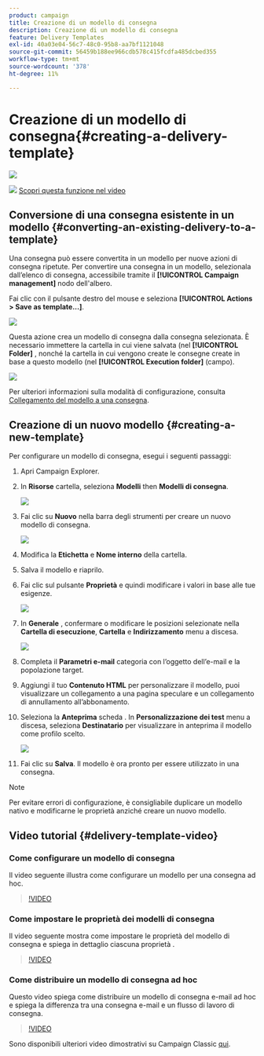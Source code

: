 ```yaml
---
product: campaign
title: Creazione di un modello di consegna
description: Creazione di un modello di consegna
feature: Delivery Templates
exl-id: 40a03e04-56c7-48c0-95b8-aa7bf1121048
source-git-commit: 56459b188ee966cdb578c415fcdfa485dcbed355
workflow-type: tm+mt
source-wordcount: '378'
ht-degree: 11%

---
```


# Creazione di un modello di consegna{#creating-a-delivery-template}

![](../../assets/common.svg)

![](assets/do-not-localize/how-to-video.png) [Scopri questa funzione nel video](#delivery-template-video)

## Conversione di una consegna esistente in un modello {#converting-an-existing-delivery-to-a-template}

Una consegna può essere convertita in un modello per nuove azioni di consegna ripetute. Per convertire una consegna in un modello, selezionala dall’elenco di consegna, accessibile tramite il **[!UICONTROL Campaign management]** nodo dell&#39;albero.

Fai clic con il pulsante destro del mouse e seleziona **[!UICONTROL Actions > Save as template...]**.

![](assets/s_ncs_user_campaign_save_as_scenario.png)

Questa azione crea un modello di consegna dalla consegna selezionata. È necessario immettere la cartella in cui viene salvata (nel **[!UICONTROL Folder]** , nonché la cartella in cui vengono create le consegne create in base a questo modello (nel **[!UICONTROL Execution folder]** (campo).

![](assets/s_ncs_user_campaign_save_as_scenario_a.png)

Per ulteriori informazioni sulla modalità di configurazione, consulta [Collegamento del modello a una consegna](creating-a-delivery-from-a-template.md#linking-the-template-to-a-delivery).

## Creazione di un nuovo modello {#creating-a-new-template}

Per configurare un modello di consegna, esegui i seguenti passaggi:

1. Apri Campaign Explorer.
1. In **Risorse** cartella, seleziona **Modelli** then **Modelli di consegna**.

   ![](assets/delivery_template_1.png)

1. Fai clic su **Nuovo** nella barra degli strumenti per creare un nuovo modello di consegna.

   ![](assets/delivery_template_2.png)

1. Modifica la **Etichetta** e **Nome interno** della cartella.
1. Salva il modello e riaprilo.
1. Fai clic sul pulsante **Proprietà** e quindi modificare i valori in base alle tue esigenze.

   ![](assets/delivery_template_3.png)

1. In **Generale** , confermare o modificare le posizioni selezionate nella **Cartella di esecuzione**, **Cartella** e **Indirizzamento** menu a discesa.

   ![](assets/delivery_template_4.png)

1. Completa il **Parametri e-mail** categoria con l’oggetto dell’e-mail e la popolazione target.
1. Aggiungi il tuo **Contenuto HTML** per personalizzare il modello, puoi visualizzare un collegamento a una pagina speculare e un collegamento di annullamento all’abbonamento.
1. Seleziona la **Anteprima** scheda . In **Personalizzazione dei test** menu a discesa, seleziona **Destinatario** per visualizzare in anteprima il modello come profilo scelto.

   ![](assets/delivery_template_5.png)

1. Fai clic su **Salva**. Il modello è ora pronto per essere utilizzato in una consegna.

>[!NOTE]
>
>Per evitare errori di configurazione, è consigliabile duplicare un modello nativo e modificarne le proprietà anziché creare un nuovo modello.

## Video tutorial {#delivery-template-video}

### Come configurare un modello di consegna

Il video seguente illustra come configurare un modello per una consegna ad hoc.

>[!VIDEO](https://video.tv.adobe.com/v/24066?quality=12)

### Come impostare le proprietà dei modelli di consegna

Il video seguente mostra come impostare le proprietà del modello di consegna e spiega in dettaglio ciascuna proprietà .

>[!VIDEO](https://video.tv.adobe.com/v/24067?quality=12)

### Come distribuire un modello di consegna ad hoc

Questo video spiega come distribuire un modello di consegna e-mail ad hoc e spiega la differenza tra una consegna e-mail e un flusso di lavoro di consegna.

>[!VIDEO](https://video.tv.adobe.com/v/24065?quality=12)

Sono disponibili ulteriori video dimostrativi su Campaign Classic [qui](https://experienceleague.adobe.com/docs/campaign-classic-learn/tutorials/overview.html?lang=it).

